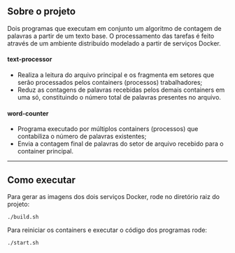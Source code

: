 ## Sobre o projeto

Dois programas que executam em conjunto um algoritmo de contagem de palavras a partir de um texto base. O processamento das tarefas é feito através de um ambiente distribuído modelado a partir de serviços Docker. 

#### text-processor

- Realiza a leitura do arquivo principal e os fragmenta em setores que serão processados pelos containers (processos) trabalhadores;
- Reduz as contagens de palavras recebidas pelos demais containers em uma só, constituindo o número total de palavras presentes no arquivo.

#### word-counter

- Programa executado por múltiplos containers (processos) que contabiliza o número de palavras existentes;
- Envia a contagem final de palavras do setor de arquivo recebido para o container principal.


---

## Como executar

Para gerar as imagens dos dois serviços Docker, rode no diretório raiz do projeto:

```
./build.sh
```

Para reiniciar os containers e executar o código dos programas rode:

```
./start.sh
```
